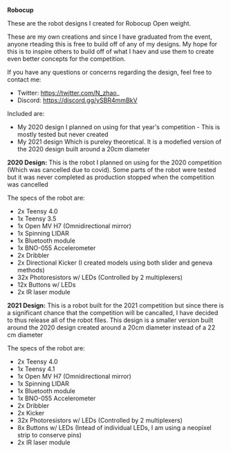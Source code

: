 **Robocup**

These are the robot designs I created for Robocup Open weight. 

These are my own creations and since I have graduated from the event, anyone rteading this is free to build off of any of my designs. My hope for this is to inspire others to build off of what I haev and use them to create even better concepts for the competition.

If you have any questions or concerns regarding the design, feel free to contact me:
- Twitter: https://twitter.com/N_zhao_
- Discord: https://discord.gg/ySBR4mmBkV

Included are:
- My 2020 design I planned on using for that year's competition - This is mostly tested but never created
- My 2021 design Which is pureley theoretical. It is a modefied version of the 2020 design built around a 20cm diameter




**2020 Design:**
This is the robot I planned on using for the 2020 competition (Which was cancelled due to covid). Some parts of the robot were tested but it was never completed as production stopped when the competition was cancelled

The specs of the robot are:
- 2x Teensy 4.0
- 1x Teensy 3.5
- 1x Open MV H7 (Omnidirectional mirror)
- 1x Spinning LIDAR
- 1x Bluetooth module
- 1x BNO-055 Accelerometer
- 2x Dribbler
- 2x Directional Kicker (I created models using both slider and geneva methods)
- 32x Photoresistors w/ LEDs (Controlled by 2 multiplexers)
- 12x Buttons w/ LEDs
- 2x IR laser module




**2021 Design:**
This is a robot built for the 2021 competition but since there is a significant chance that the competition will be cancalled, I have decided to thus release all of the robot files. This design is a smaller version built around the 2020 design created around a 20cm diameter instead of a 22 cm diameter

The specs of the robot are:
- 2x Teensy 4.0
- 1x Teensy 4.1
- 1x Open MV H7 (Omnidirectional mirror)
- 1x Spinning LIDAR
- 1x Bluetooth module
- 1x BNO-055 Accelerometer
- 2x Dribbler
- 2x Kicker
- 32x Photoresistors w/ LEDs (Controlled by 2 multiplexers)
- 8x Buttons w/ LEDs (Intead of individual LEDs, I am using a neopixel strip to conserve pins)
- 2x IR laser module







